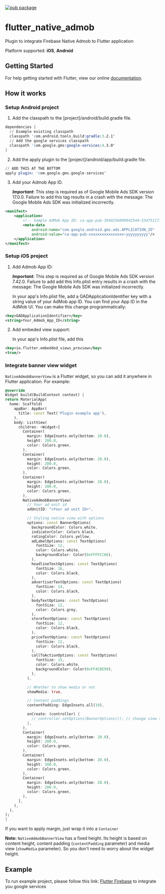 [![pub package](https://img.shields.io/pub/v/flutter_native_admob.svg)](https://pub.dartlang.org/packages/flutter_native_admob)

# flutter_native_admob

Plugin to integrate Firebase Native Admob to Flutter application

Platform supported: **iOS**, **Android**

## Getting Started

For help getting started with Flutter, view our online [documentation](http://flutter.io/).

## How it works

### Setup Android project

1. Add the classpath to the [project]/android/build.gradle file.

```s
dependencies {
  // Example existing classpath
  classpath 'com.android.tools.build:gradle:3.2.1'
  // Add the google services classpath
  classpath 'com.google.gms:google-services:4.3.0'
}
```

2. Add the apply plugin to the [project]/android/app/build.gradle file.

```s
// ADD THIS AT THE BOTTOM
apply plugin: 'com.google.gms.google-services'
```

3. Add your Admob App ID.

   **_Important_**: This step is required as of Google Mobile Ads SDK version 17.0.0. Failure to add this <meta-data> tag results in a crash with the message: The Google Mobile Ads SDK was initialized incorrectly.

```xml
<manifest>
    <application>
        <!-- Sample AdMob App ID: ca-app-pub-3940256099942544~3347511713 -->
        <meta-data
            android:name="com.google.android.gms.ads.APPLICATION_ID"
            android:value="ca-app-pub-xxxxxxxxxxxxxxxx~yyyyyyyyyy"/>
    </application>
</manifest>
```

### Setup iOS project

1. Add Admob App ID:

   **_Important_**: This step is required as of Google Mobile Ads SDK version 7.42.0. Failure to add add this Info.plist entry results in a crash with the message: The Google Mobile Ads SDK was initialized incorrectly.

   In your app's Info.plist file, add a GADApplicationIdentifier key with a string value of your AdMob app ID. You can find your App ID in the AdMob UI.
   You can make this change programmatically:

```xml
<key>GADApplicationIdentifier</key>
<string>Your_Admob_App_ID</string>
```

2. Add embeded view support:

   In your app's Info.plist file, add this

```xml
<key>io.flutter.embedded_views_preview</key>
<true/>
```

### Integrate banner view widget

`NativeAdmobBannerView` is a Flutter widget, so you can add it anywhere in Flutter application. For example:

```dart
@override
Widget build(BuildContext context) {
return MaterialApp(
  home: Scaffold(
    appBar: AppBar(
      title: const Text('Plugin example app'),
    ),
    body: ListView(
      children: <Widget>[
        Container(
          margin: EdgeInsets.only(bottom: 20.0),
          height: 200.0,
          color: Colors.green,
        ),
        Container(
          margin: EdgeInsets.only(bottom: 20.0),
          height: 200.0,
          color: Colors.green,
        ),
        Container(
          margin: EdgeInsets.only(bottom: 20.0),
          height: 200.0,
          color: Colors.green,
        ),
        NativeAdmobBannerView(
          // Your ad unit id
          adUnitID: "<Your ad unit ID>",

          // Styling native view with options
          options: const BannerOptions(
            backgroundColor: Colors.white,
            indicatorColor: Colors.black,
            ratingColor: Colors.yellow,
            adLabelOptions: const TextOptions(
              fontSize: 12,
              color: Colors.white,
              backgroundColor: Color(0xFFFFCC66),
            ),
            headlineTextOptions: const TextOptions(
              fontSize: 16,
              color: Colors.black,
            ),
            advertiserTextOptions: const TextOptions(
              fontSize: 14,
              color: Colors.black,
            ),
            bodyTextOptions: const TextOptions(
              fontSize: 12,
              color: Colors.grey,
            ),
            storeTextOptions: const TextOptions(
              fontSize: 12,
              color: Colors.black,
            ),
            priceTextOptions: const TextOptions(
              fontSize: 12,
              color: Colors.black,
            ),
            callToActionOptions: const TextOptions(
              fontSize: 15,
              color: Colors.white,
              backgroundColor: Color(0xFF4CBE99),
            ),
          ),

          // Whether to show media or not
          showMedia: true,

          // Content paddings
          contentPadding: EdgeInsets.all(10),

          onCreate: (controller) {
            // controller.setOptions(BannerOptions()); // change view styling options
          },
        ),
        Container(
          margin: EdgeInsets.only(bottom: 20.0),
          height: 200.0,
          color: Colors.green,
        ),
        Container(
          margin: EdgeInsets.only(bottom: 20.0),
          height: 200.0,
          color: Colors.green,
        ),
        Container(
          margin: EdgeInsets.only(bottom: 20.0),
          height: 200.0,
          color: Colors.green,
        ),
      ],
    ),
  ),
);
}
```

If you want to apply margin, just wrap it into a `Container`

**Note:**
`NativeAdmobBannerView` has a fixed height. Its height is based on content height, content padding (`contentPadding` parameter) and media view (`showMedia` parameter). So you don't need to worry about the widget height.

## Example

To run example project, please follow this link: [Flutter Firebase](https://firebase.google.com/docs/flutter/setup) to integrate you google services

